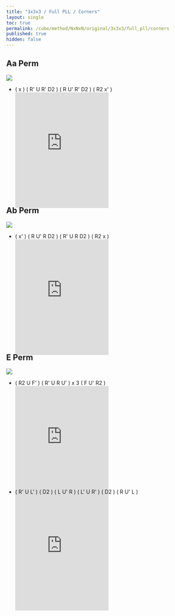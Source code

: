 ```yaml
---
title: "3x3x3 / Full PLL / Corners"
layout: single
toc: true
permalink: /cube/method/NxNxN/original/3x3x3/full_pll/corners
published: true
hidden: false
---
```


<head>
  <base target="_blank">
  <style>
    .iframe-wrapper {
      overflow      : hidden;
      margin-bottom : -35px;
    }
    iframe {
      width         : 250px;
      height        : 330px;
      margin-top    : -20px;
      border        : none;
    }
    img {
      max-width:100px;
    }
  </style>
</head>



## Aa Perm

<a href="https://www.speedsolving.com/wiki/index.php/PLL#A_Permutation_:_a">
  <img src="https://www.speedsolving.com/wiki/images/0/08/A1.gif">
</a>

- ( x ) ( R' U R' D2 ) ( R U' R' D2 ) ( R2 x' )
  <div class="iframe-wrapper">
    <iframe
      scrolling="no"
      src="https://ruwix.com/widget/3d/?alg=x%20R'%20U%20R'%20D2'%20R%20U'%20R'%20D2'%20R2'%20x'&colored=U*&solved=U-&hover=9&speed=500&flags=canvas"
    ></iframe>
  </div>



## Ab Perm

<a href="https://www.speedsolving.com/wiki/index.php/PLL#A_Permutation_:_b">
  <img src="https://www.speedsolving.com/wiki/images/b/b2/A.gif">
</a>

- ( x' ) ( R U' R D2 ) ( R' U R D2 ) ( R2 x )
  <div class="iframe-wrapper">
    <iframe
      scrolling="no"
      src="https://ruwix.com/widget/3d/?alg=x'%20R%20U'%20R%20D2'%20R'%20U%20R%20D2'%20R2%20x&colored=U*&solved=U-&hover=9&speed=500&flags=canvas"
    ></iframe>
  </div>



## E Perm

<a href="https://www.speedsolving.com/wiki/index.php/PLL#E_Permutation">
  <img src="https://www.speedsolving.com/wiki/images/7/7b/E.gif">
</a>

- ( R2 U F' ) ( R' U R U' ) x 3 ( F U' R2 )
  <div class="iframe-wrapper">
    <iframe
      scrolling="no"
      src="https://ruwix.com/widget/3d/?alg=R2%20U%20F'%20R'%20U%20R%20U'%20R'%20U%20R%20U'%20R'%20U%20R%20U'%20F%20U'%20R2'&colored=U*&solved=U-&hover=9&speed=500&flags=canvas"
    ></iframe>
  </div>
- ( R' U L' ) ( D2 ) ( L U' R ) ( L' U R' ) ( D2 ) ( R U' L )
  <div class="iframe-wrapper">
    <iframe
      scrolling="no"
      src="https://ruwix.com/widget/3d/?alg=R'%20U%20L'%20D2%20L%20U'%20R%20L'%20U%20R'%20D2'%20R%20U'%20L&colored=U*&solved=U-&hover=9&speed=500&flags=canvas"
    ></iframe>
  </div>

